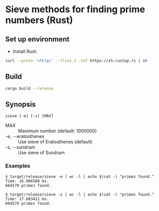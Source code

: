 # Sieve methods for finding prime numbers (Rust)

## Set up environment

- Install Rust:
```sh
curl --proto '=https' --tlsv1.2 -sSf https://sh.rustup.rs | sh
```

## Build

```sh
cargo build --release
```

## Synopsis

```
sieve [-e] [-s] [MAX]
```

<dl>
  <dt>MAX</dt>
  <dd>Maximum number (default: 1000000)</dd>
  <dt>-e, --eratosthenes</dt>
  <dd>Use sieve of Eratosthenes (default)</dd>
  <dt>-s, --sundram</dt>
  <dd>Use sieve of Sundram</dd>
</dl>

### Examples

```
$ target/release/sieve -e | wc -l | echo $(cat -) "primes found."
Time: 16.606588 ms.
664579 primes found.
```

```
$ target/release/sieve -s | wc -l | echo $(cat -) "primes found."
Time: 17.683411 ms.
664579 primes found.
```
